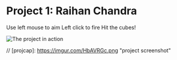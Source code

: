 # Project 1: Raihan Chandra

Use left mouse to aim
Left click to fire
Hit the cubes!

![The project in action](https://imgur.com/HbAVRGc.png)

// [projcap]: https://imgur.com/HbAVRGc.png "project screenshot"